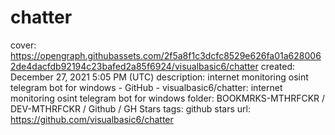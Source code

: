 # chatter

cover: https://opengraph.githubassets.com/2f5a8f1c3dcfc8529e626fa01a6280062de4dacfdb92194c23bafed2a85f6924/visualbasic6/chatter
created: December 27, 2021 5:05 PM (UTC)
description: internet monitoring osint telegram bot for windows - GitHub - visualbasic6/chatter: internet monitoring osint telegram bot for windows
folder: BOOKMRKS-MTHRFCKR / DEV-MTHRFCKR / Github / GH Stars
tags: github stars
url: https://github.com/visualbasic6/chatter